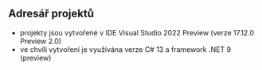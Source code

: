 ## Adresář projektů
- projekty jsou vytvořené v IDE Visual Studio 2022 Preview (verze 17.12.0 Preview 2.0)
- ve chvíli vytvoření je využívána verze C# 13 a framework .NET 9 (preview)